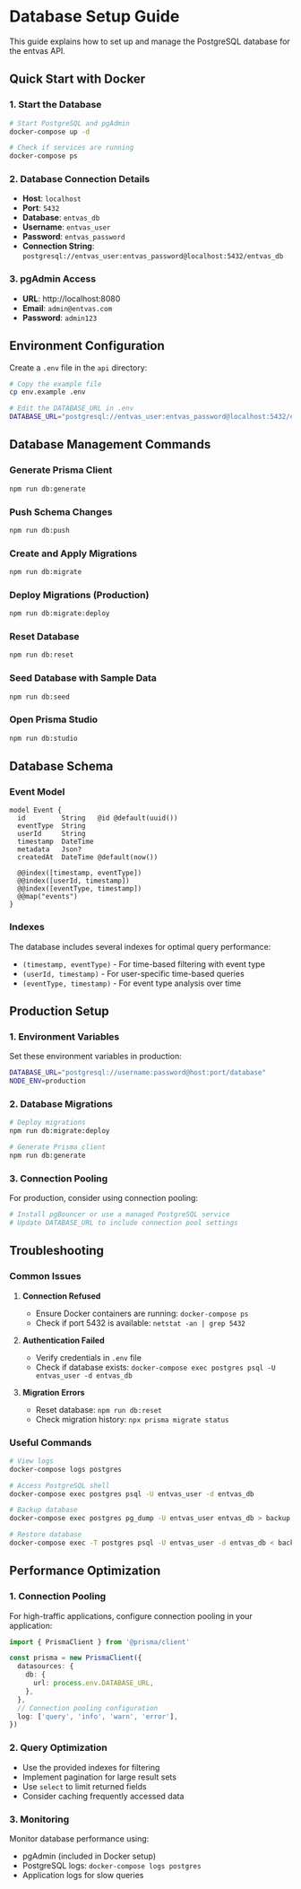 # Database Setup Guide

This guide explains how to set up and manage the PostgreSQL database for the entvas API.

## Quick Start with Docker

### 1. Start the Database

```bash
# Start PostgreSQL and pgAdmin
docker-compose up -d

# Check if services are running
docker-compose ps
```

### 2. Database Connection Details

- **Host**: `localhost`
- **Port**: `5432`
- **Database**: `entvas_db`
- **Username**: `entvas_user`
- **Password**: `entvas_password`
- **Connection String**: `postgresql://entvas_user:entvas_password@localhost:5432/entvas_db`

### 3. pgAdmin Access

- **URL**: http://localhost:8080
- **Email**: `admin@entvas.com`
- **Password**: `admin123`

## Environment Configuration

Create a `.env` file in the `api` directory:

```bash
# Copy the example file
cp env.example .env

# Edit the DATABASE_URL in .env
DATABASE_URL="postgresql://entvas_user:entvas_password@localhost:5432/entvas_db"
```

## Database Management Commands

### Generate Prisma Client
```bash
npm run db:generate
```

### Push Schema Changes
```bash
npm run db:push
```

### Create and Apply Migrations
```bash
npm run db:migrate
```

### Deploy Migrations (Production)
```bash
npm run db:migrate:deploy
```

### Reset Database
```bash
npm run db:reset
```

### Seed Database with Sample Data
```bash
npm run db:seed
```

### Open Prisma Studio
```bash
npm run db:studio
```

## Database Schema

### Event Model

```prisma
model Event {
  id         String   @id @default(uuid())
  eventType  String
  userId     String
  timestamp  DateTime
  metadata   Json?
  createdAt  DateTime @default(now())

  @@index([timestamp, eventType])
  @@index([userId, timestamp])
  @@index([eventType, timestamp])
  @@map("events")
}
```

### Indexes

The database includes several indexes for optimal query performance:

- `(timestamp, eventType)` - For time-based filtering with event type
- `(userId, timestamp)` - For user-specific time-based queries
- `(eventType, timestamp)` - For event type analysis over time

## Production Setup

### 1. Environment Variables

Set these environment variables in production:

```bash
DATABASE_URL="postgresql://username:password@host:port/database"
NODE_ENV=production
```

### 2. Database Migrations

```bash
# Deploy migrations
npm run db:migrate:deploy

# Generate Prisma client
npm run db:generate
```

### 3. Connection Pooling

For production, consider using connection pooling:

```bash
# Install pgBouncer or use a managed PostgreSQL service
# Update DATABASE_URL to include connection pool settings
```

## Troubleshooting

### Common Issues

1. **Connection Refused**
   - Ensure Docker containers are running: `docker-compose ps`
   - Check if port 5432 is available: `netstat -an | grep 5432`

2. **Authentication Failed**
   - Verify credentials in `.env` file
   - Check if database exists: `docker-compose exec postgres psql -U entvas_user -d entvas_db`

3. **Migration Errors**
   - Reset database: `npm run db:reset`
   - Check migration history: `npx prisma migrate status`

### Useful Commands

```bash
# View logs
docker-compose logs postgres

# Access PostgreSQL shell
docker-compose exec postgres psql -U entvas_user -d entvas_db

# Backup database
docker-compose exec postgres pg_dump -U entvas_user entvas_db > backup.sql

# Restore database
docker-compose exec -T postgres psql -U entvas_user -d entvas_db < backup.sql
```

## Performance Optimization

### 1. Connection Pooling

For high-traffic applications, configure connection pooling in your application:

```typescript
import { PrismaClient } from '@prisma/client'

const prisma = new PrismaClient({
  datasources: {
    db: {
      url: process.env.DATABASE_URL,
    },
  },
  // Connection pooling configuration
  log: ['query', 'info', 'warn', 'error'],
})
```

### 2. Query Optimization

- Use the provided indexes for filtering
- Implement pagination for large result sets
- Use `select` to limit returned fields
- Consider caching frequently accessed data

### 3. Monitoring

Monitor database performance using:

- pgAdmin (included in Docker setup)
- PostgreSQL logs: `docker-compose logs postgres`
- Application logs for slow queries 